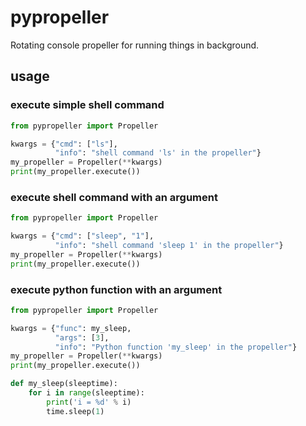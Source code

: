 # pypropeller
Rotating console propeller for running things in background.

## usage

### execute simple shell command
```python
from pypropeller import Propeller

kwargs = {"cmd": ["ls"],
          "info": "shell command 'ls' in the propeller"}
my_propeller = Propeller(**kwargs)
print(my_propeller.execute())
```

### execute shell command with an argument
```python
from pypropeller import Propeller

kwargs = {"cmd": ["sleep", "1"],
          "info": "shell command 'sleep 1' in the propeller"}
my_propeller = Propeller(**kwargs)
print(my_propeller.execute())
```

### execute python function with an argument
```python
from pypropeller import Propeller

kwargs = {"func": my_sleep,
          "args": [3],
          "info": "Python function 'my_sleep' in the propeller"}
my_propeller = Propeller(**kwargs)
print(my_propeller.execute())

def my_sleep(sleeptime):
    for i in range(sleeptime):
        print('i = %d' % i)
        time.sleep(1)
```
